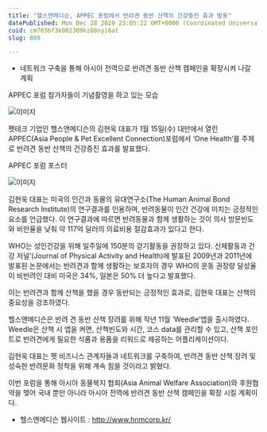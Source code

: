 ```yaml
---
title: "헬스앤메디슨, APPEC 포럼에서 반려견 동반 산책의 건강증진 효과 발표"
datePublished: Mon Dec 28 2020 23:05:22 GMT+0000 (Coordinated Universal Time)
cuid: cm703bf3k002309kz88ny16at
slug: 809

---
```



- 네트워크 구축을 통해 아시아 전역으로 반려견 동반 산책 캠페인을 확장시켜 나갈 계획

APPEC 포럼 참가자들이 기념촬영을 하고 있는 모습

![이미지](https://cdn.hashnode.com/res/hashnode/image/upload/v1739254654630/de5a1800-5b4b-49cf-8bbd-a7bcedcb6097.jpeg)

펫테크 기업인 헬스앤메디슨의 김현욱 대표가 1월 15일(수) 대만에서 열린 APPEC(Asia People & Pet Excellent Connection)포럼에서 ‘One Health’를 주제로 반려견 동반 산책의 건강증진 효과를 발표했다.

APPEC 포럼 포스터

![이미지](https://cdn.hashnode.com/res/hashnode/image/upload/v1739254656667/e843eb37-89ff-49b3-913a-e5b8fe3a554c.jpeg)

김현욱 대표는 미국의 인간과 동물의 유대연구소(The Human Animal Bond Research Institute)의 연구결과를 인용하며, 반려동물이 인간 건강에 미치는 긍정적인 요소를 언급했다. 이 연구결과에 따르면 반려동물과 함께 생활하는 것이 의사 방문빈도와 비만율을 낮춰 약 117억 달러의 의료비용 절감효과가 있다고 한다.

WHO는 성인건강을 위해 일주일에 150분의 걷기활동을 권장하고 있다. 신체활동과 건강 저널’(Journal of Physical Activity and Health)에 발표된 2009년과 2011년에 발표된 논문에서는 반려견과 함께 생활하는 보호자의 경우 WHO의 운동 권장량 달성율이 비반려인 대비 미국은 34%, 일본은 50% 더 높다고 발표했다.

이는 반려견과 함께 산책을 했을 경우 동반되는 긍정적인 효과로, 김현욱 대표는 산책의 중요성을 강조하였다.

헬스앤메디슨은 반려 견 동반 산책 장려를 위해 작년 11월 ‘Weedle’앱을 출시하였다. Weedle은 산책 시 앱을 켜면, 산책빈도와 시간, 코스 data를 관리할 수 있고, 산책 포인트로 반려견에게 필요한 식품과 용품을 리워드로 제공하는 어플리케이션이다.

김현욱 대표는 펫 비즈니스 관계자들과 네트워크를 구축하여, 반려견 동반 산책 장려 및 성숙한 반려문화 정착을 위해 계속 힘쓸 것이라고 밝혔다.

이번 포럼을 통해 아시아 동물복지 협회(Asia Animal Welfare Association)와 후원협약을 맺어 국내 뿐만 아니라 아시아 전역에 반려견 동반 산책 캠페인을 확장 시킬 계획이다.

- 헬스앤메디슨 웹사이트 : http://www.hnmcorp.kr/